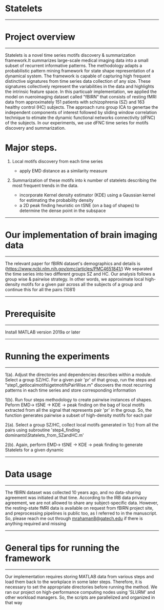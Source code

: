 # Statelets

-----------------
# Project overview
----------------- 
Statelets is a novel time series motifs discovery & summarization framework.It summarizes large-scale medical imaging data into a small subset of recurrent informative patterns. The methodology adapts a probabilistic pattern mining framework for state shape representation of a dynamical system. The framework is capable of capturing high frequent distinctive signatures from time series data collection of any size. These signatures collectively represent the variabilities in the data and highlights the intrinsic feature space. In this particualr implementation, we applied the model on nueroimaging dataset called "fBIRN" that consists of resting fMRI data from approximately 151 patients with schizophrenia (SZ) and 163 healthy control (HC) subjects. The approach runs group ICA to genertae the independent components of interest followed by sliding window correlation technique to etimate the dynamic functional networks connectivity (dFNC) of the subjects. In our experiments, we use dFNC time series for motifs discovery and summarization.        

# Major steps.

1. Local motifs discovery from each time series
	
	- apply EMD distance as a similarity measure  
	
2. Summarization of these motifs into k number of statelets describing the most frequent trends in the data.
    
	- incorporate Kernel density estimator (KDE) using a Gaussian kernel for estimating the probability density
	- a 2D peak finding heuristic on tSNE (on a bag of shapes) to determine the dense point in the subspace

-----------------------------------------
# Our implementation of brain imaging data	
-----------------------------------------
The relevant paper for fBIRN dataset's demographics and details is (https://www.ncbi.nlm.nih.gov/pmc/articles/PMC4651841/) 
We separated the time series into two different groups SZ and HC. Our analysis follows a group wise & pairwise strategy. 
In other words, we approximate local high-density motifs for a given pair across all the subjects of a group and continue this for all the pairs (1081)  

------------
# Prerequisite 
------------
Install MATLAB version 2019a or later  

------------------------
# Running the experiments 
------------------------ 

1(a). Adjust the directories and dependencies describes within a module. Select a group SZ/HC. For a given pair 'pr' of that group, run the steps and "step1_getlocalmotifs\getmotifsPairWise.m" discovers the most recurring patterns in each time series and store corresponding information 

1(b). Run four steps methodology to create pairwise instances of shapes. Peform EMD-> tSNE -> KDE -> peak finding on the bag of local motifs extracted from all the signal 
that represents pair 'pr' in the group. So, the function generates pairwise a subset of high-density motifs for each pair


2(a). Select a group SZ/HC, collect local motifs generated in 1(c) from all the pairs using subroutine 'step4_finding dominants\Statelets_from_SZandHC.m'

2(b). Again, perform EMD-> tSNE -> KDE -> peak finding to generate Statelets for a given dynamic 

-----------
# Data usage
-----------
The fBIRN dataset was collected 10 years ago, and no data-sharing agreement was initiated at that time. According to the IRB data privacy agreement,
we are not allowed to share any subject-specific data. However, the resting-state fMRI data is available on request from fBIRN project site, 
and preprocessing pipelines is public too, as I referred to in the manuscript. So, please reach me out through mrahaman8@gatech.edu if there is anything required and missing

---------------------------------------
# General tips for running the framework
---------------------------------------
Our implementation requires storing MATLAB data from various steps and load them back to the workplace in some later steps. Therefore, it is 
necessary to set the appropriate directories before running the method. 
We ran our project on high-performance computing nodes using 'SLURM' and other workload managers.
So, the scripts are parallelized and organized in that way            
